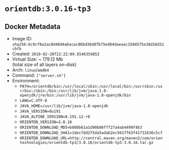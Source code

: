 # `orientdb:3.0.16-tp3`

## Docker Metadata

- Image ID: `sha256:6c9cf8a2ac0d48d4a6acac86bd36d8fb75ed84daeaac1504575e18d16d31cbfb`
- Created: `2019-02-28T22:22:09.654635985Z`
- Virtual Size: ~ 179.12 Mb  
  (total size of all layers on-disk)
- Arch: `linux`/`amd64`
- Command: `["server.sh"]`
- Environment:
  - `PATH=/orientdb/bin:/usr/local/sbin:/usr/local/bin:/usr/sbin:/usr/bin:/sbin:/bin:/usr/lib/jvm/java-1.8-openjdk/jre/bin:/usr/lib/jvm/java-1.8-openjdk/bin`
  - `LANG=C.UTF-8`
  - `JAVA_HOME=/usr/lib/jvm/java-1.8-openjdk`
  - `JAVA_VERSION=8u191`
  - `JAVA_ALPINE_VERSION=8.191.12-r0`
  - `ORIENTDB_VERSION=3.0.16`
  - `ORIENTDB_DOWNLOAD_MD5=b080b61a1d90b08fff27a4ab4499f4b3`
  - `ORIENTDB_DOWNLOAD_SHA1=1decfdd2f5da5adab2ec941ff63f41f31636c5cf`
  - `ORIENTDB_DOWNLOAD_URL=http://central.maven.org/maven2/com/orientechnologies/orientdb-tp3/3.0.16/orientdb-tp3-3.0.16.tar.gz`
